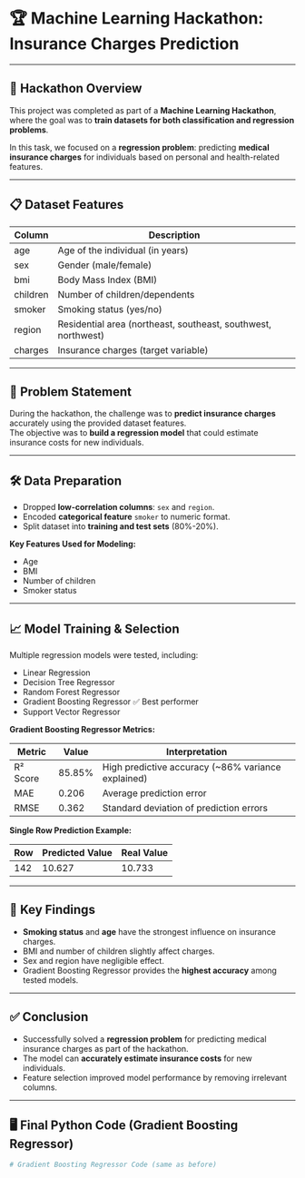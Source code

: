 # 🏆 Machine Learning Hackathon: Insurance Charges Prediction

---

## 🧠 Hackathon Overview
This project was completed as part of a **Machine Learning Hackathon**, where the goal was to **train datasets for both classification and regression problems**.  

In this task, we focused on a **regression problem**: predicting **medical insurance charges** for individuals based on personal and health-related features.

---

## 📋 Dataset Features

| Column   | Description |
|----------|-------------|
| age      | Age of the individual (in years) |
| sex      | Gender (male/female) |
| bmi      | Body Mass Index (BMI) |
| children | Number of children/dependents |
| smoker   | Smoking status (yes/no) |
| region   | Residential area (northeast, southeast, southwest, northwest) |
| charges  | Insurance charges (target variable) |

---

## 🔹 Problem Statement
During the hackathon, the challenge was to **predict insurance charges** accurately using the provided dataset features.  
The objective was to **build a regression model** that could estimate insurance costs for new individuals.

---

## 🛠️ Data Preparation
- Dropped **low-correlation columns**: `sex` and `region`.  
- Encoded **categorical feature** `smoker` to numeric format.  
- Split dataset into **training and test sets** (80%-20%).  

**Key Features Used for Modeling:**  
- Age  
- BMI  
- Number of children  
- Smoker status  

---

## 📈 Model Training & Selection
Multiple regression models were tested, including:  
- Linear Regression  
- Decision Tree Regressor  
- Random Forest Regressor  
- Gradient Boosting Regressor ✅ Best performer  
- Support Vector Regressor  

**Gradient Boosting Regressor Metrics:**

| Metric | Value | Interpretation |
|--------|-------|----------------|
| R² Score | 85.85% | High predictive accuracy (~86% variance explained) |
| MAE      | 0.206  | Average prediction error |
| RMSE     | 0.362  | Standard deviation of prediction errors |

**Single Row Prediction Example:**

| Row | Predicted Value | Real Value |
|-----|----------------|------------|
| 142 | 10.627         | 10.733     |

---

## 🧠 Key Findings
- **Smoking status** and **age** have the strongest influence on insurance charges.  
- BMI and number of children slightly affect charges.  
- Sex and region have negligible effect.  
- Gradient Boosting Regressor provides the **highest accuracy** among tested models.

---

## ✅ Conclusion
- Successfully solved a **regression problem** for predicting medical insurance charges as part of the hackathon.  
- The model can **accurately estimate insurance costs** for new individuals.  
- Feature selection improved model performance by removing irrelevant columns.

---

## 🖥️ Final Python Code (Gradient Boosting Regressor)

```python
# Gradient Boosting Regressor Code (same as before)
